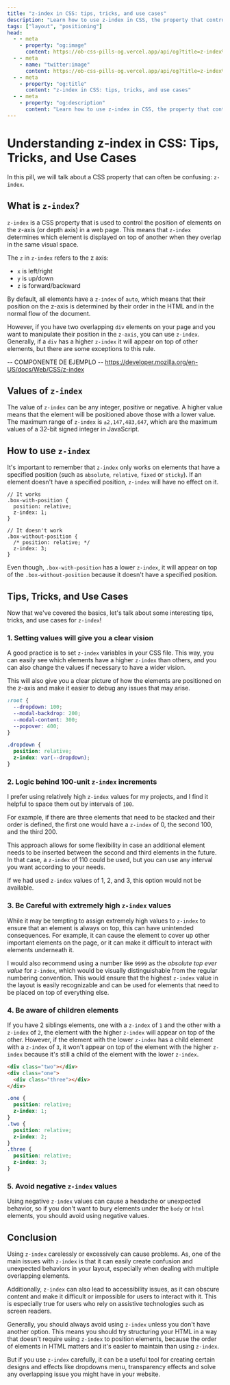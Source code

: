 ```yaml
---
title: "z-index in CSS: tips, tricks, and use cases"
description: "Learn how to use z-index in CSS, the property that controls the position of elements on the z-axis."
tags: ["layout", "positioning"]
head:
  - - meta
    - property: "og:image"
      content: https://ob-css-pills-og.vercel.app/api/og?title=z-index%20in%20CSS:%20tips,%20tricks,%20and%20use%20cases
  - - meta
    - name: "twitter:image"
      content: https://ob-css-pills-og.vercel.app/api/og?title=z-index%20in%20CSS:%20tips,%20tricks,%20and%20use%20cases
  - - meta
    - property: "og:title"
      content: "z-index in CSS: tips, tricks, and use cases"
  - - meta
    - property: "og:description"
      content: "Learn how to use z-index in CSS, the property that controls the position of elements on the z-axis."
---
```


<script setup>
  import PostAuthors from '../.vitepress/components/PostAuthors.vue'
</script>

# Understanding z-index in CSS: Tips, Tricks, and Use Cases

In this pill, we will talk about a CSS property that can often be confusing: `z-index`.

## What is `z-index`?

`z-index` is a CSS property that is used to control the position of elements on the z-axis (or depth axis) in a web page. This means that `z-index` determines which element is displayed on top of another when they overlap in the same visual space.

The `z` in `z-index` refers to the z axis:

- `x` is left/right
- `y` is up/down
- `z` is forward/backward

By default, all elements have a `z-index` of `auto`, which means that their position on the z-axis is determined by their order in the HTML and in the normal flow of the document.

However, if you have two overlapping `div` elements on your page and you want to manipulate their position in the `z-axis`, you can use `z-index`. Generally, if a `div` has a higher `z-index` it will appear on top of other elements, but there are some exceptions to this rule.

-- COMPONENTE DE EJEMPLO --
https://developer.mozilla.org/en-US/docs/Web/CSS/z-index

## Values of `z-index`

The value of `z-index` can be any integer, positive or negative. A higher value means that the element will be positioned above those with a lower value.
The maximum range of `z-index` is `±2,147,483,647`, which are the maximum values of a 32-bit signed integer in JavaScript.

## How to use `z-index`

It's important to remember that `z-index` only works on elements that have a specified position (such as `absolute`, `relative`, `fixed` or `sticky`). If an element doesn't have a specified position, `z-index` will have no effect on it.

```css{3,9}
// It works
.box-with-position {
  position: relative;
  z-index: 1;
}

// It doesn't work
.box-without-position {
  /* position: relative; */
  z-index: 3;
}
```

Even though, `.box-with-position` has a lower `z-index`, it will appear on top of the `.box-without-position` because it doesn't have a specified position.

## Tips, Tricks, and Use Cases

Now that we've covered the basics, let's talk about some interesting tips, tricks, and use cases for `z-index`!

### 1. Setting values will give you a clear vision

A good practice is to set `z-index` variables in your CSS file. This way, you can easily see which elements have a higher `z-index` than others, and you can also change the values if necessary to have a wider vision.

This will also give you a clear picture of how the elements are positioned on the z-axis and make it easier to debug any issues that may arise.

```css
:root {
  --dropdown: 100;
  --modal-backdrop: 200;
  --modal-content: 300;
  --popover: 400;
}

.dropdown {
  position: relative;
  z-index: var(--dropdown);
}
```

### 2. Logic behind 100-unit `z-index` increments

I prefer using relatively high `z-index` values for my projects, and I find it helpful to space them out by intervals of `100`.

For example, if there are three elements that need to be stacked and their order is defined, the first one would have a `z-index` of 0, the second 100, and the third 200.

This approach allows for some flexibility in case an additional element needs to be inserted between the second and third elements in the future. In that case, a `z-index` of 110 could be used, but you can use any interval you want according to your needs.

If we had used `z-index` values of 1, 2, and 3, this option would not be available.

### 3. Be Careful with extremely high `z-index` values

While it may be tempting to assign extremely high values to `z-index` to ensure that an element is always on top, this can have unintended consequences. For example, it can cause the element to cover up other important elements on the page, or it can make it difficult to interact with elements underneath it.

I would also recommend using a number like `9999` as the _absolute top ever value_ for `z-index`, which would be visually distinguishable from the regular numbering convention. This would ensure that the highest `z-index` value in the layout is easily recognizable and can be used for elements that need to be placed on top of everything else.

### 4. Be aware of children elements

If you have 2 siblings elements, one with a `z-index` of `1` and the other with a `z-index` of `2`, the element with the higher `z-index` will appear on top of the other.
However, if the element with the lower `z-index` has a child element with a `z-index` of `3`, it won't appear on top of the element with the higher `z-index` because it's still a child of the element with the lower `z-index`.

```html
<div class="two"></div>
<div class="one">
  <div class="three"></div>
</div>
```

```css
.one {
  position: relative;
  z-index: 1;
}
.two {
  position: relative;
  z-index: 2;
}
.three {
  position: relative;
  z-index: 3;
}
```

### 5. Avoid negative `z-index` values

Using negative `z-index` values can cause a headache or unexpected behavior, so if you don't want to bury elements under the `body` or `html` elements, you should avoid using negative values.

## Conclusion

Using `z-index` carelessly or excessively can cause problems. As, one of the main issues with `z-index` is that it can easily create confusion and unexpected behaviors in your layout, especially when dealing with multiple overlapping elements.

Additionally, `z-index` can also lead to accessibility issues, as it can obscure content and make it difficult or impossible for users to interact with it. This is especially true for users who rely on assistive technologies such as screen readers.

Generally, you should always avoid using `z-index` unless you don't have another option. This means you should try structuring your HTML in a way that doesn't require using `z-index` to position elements, because the order of elements in HTML matters and it's easier to maintain than using `z-index`.

But if you use `z-index` carefully, it can be a useful tool for creating certain designs and effects like dropdowns menu, transparency effects and solve any overlapping issue you might have in your website.

<PostAuthors :authors="['baumannzone', 'eduvilla97', 'arshiasaleem98', 'arturogbruno']" />
